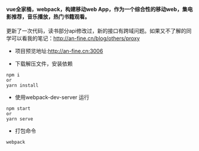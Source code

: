#### vue全家桶，webpack，构建移动web App，作为一个综合性的移动web，集电影推荐，音乐播放，热门书籍观看。

更新了一次代码，读书部分api修改过，新的接口有跨域问题。如果又不了解的同学可以看我的笔记：http://an-fine.cn/blog/others/proxy

- 项目预览地址:http://an-fine.cn:3006

+ 下载解压文件，安装依赖

```
npm i 
or
yarn install

```

+ 使用webpack-dev-server 运行

```
npm start
or
yarn serve

```

+ 打包命令

```
webpack
```


